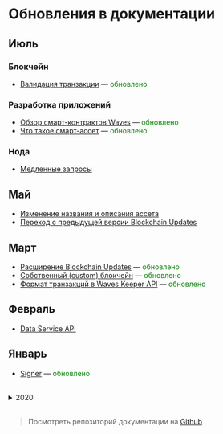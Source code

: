 # Обновления в документации

## Июль

### Блокчейн

* [Валидация транзакции](/ru/blockchain/transaction/transaction-validation) — <span style="color:green">обновлено</span>

### Разработка приложений

* [Обзор смарт-контрактов Waves](/ru/building-apps/smart-contracts/waves-smart-contracts-overview) — <span style="color:green">обновлено</span>
* [Что такое смарт-ассет](/ru/building-apps/smart-contracts/what-is-smart-asset) — <span style="color:green">обновлено</span>

### Нода

* [Медленные запросы](/ru/waves-node/node-api/slow-requests)

## Май

* [Изменение названия и описания ассета](/ru/building-apps/how-to/assets/issue#изменение-названия-и-описания-ассета)
* [Переход с предыдущей версии Blockchain Updates](/ru/waves-node/extensions/blockchain-updates#upgrading)

## Март

* [Расширение Blockchain Updates](/ru/waves-node/extensions/blockchain-updates) — <span style="color:green">обновлено</span>
* [Собственный (сustom) блокчейн](/ru/waves-node/private-waves-network) — <span style="color:green">обновлено</span>
* [Формат транзакций в Waves Keeper API](/ru/ecosystem/waves-keeper/transaction) — <span style="color:green">обновлено</span>

## Февраль

* [Data Service API](/ru/building-apps/waves-api-and-sdk/waves-data-service-api)

## Январь

* [Signer](/ru/building-apps/waves-api-and-sdk/client-libraries/signer) — <span style="color:green">обновлено</span>

<br/>
<details>
   <summary>2020</summary>

## Декабрь

### Ride

* [Версия 5 Стандартной библиотеки](/ru/ride/v5/) ![stagenet](./_assets/stagenet.svg)
* [Вызов dApp из dApp](/ru/ride/advanced/dapp-to-dapp) ![stagenet](./_assets/stagenet.svg)

## Ноябрь

### Нода

* [REST API ноды](/ru/waves-node/node-api/) — <span style="color:green">обновлено</span>
* [Ограничения API пула публичных нод](/ru/waves-node/api-limitations-of-the-pool-of-public-nodes) — <span style="color:green">обновлено</span>

## Октябрь

### Блокчейн

* [Аккаунт](/ru/blockchain/account/) — <span style="color:green">обновлено</span>
* [Доход генератора блока](/ru/blockchain/mining/)

### Нода

* [Расширение Blockchain Updates](/ru/waves-node/extensions/blockchain-updates)

## Сентябрь

### Блокчейн

* [Почему Waves](/ru/blockchain/)
* [Основные понятия](/ru/blockchain/blockchain/)
* [Токен (ассет)](/ru/blockchain/token/) — <span style="color:green">обновлено</span>

### Разработка приложений на блокчейне

* [Обзор](/ru/building-apps/) — <span style="color:green">обновлено</span>

### Ride

* [О Ride](/ru/ride/) — <span style="color:green">обновлено</span>
* [dApp-скрипт](/ru/ride/script/script-types/dapp-script) — <span style="color:green">обновлено</span>
* [Скрипт аккаунта](/ru/ride/script/script-types/account-script) — <span style="color:green">обновлено</span>
* [Скрипт ассета](/ru/ride/script/script-types/asset-script) — <span style="color:green">обновлено</span>

## Август

### Блокчейн

* Обновлены статьи о транзакциях:
   * [Транзакция](/ru/blockchain/transaction/)
   * [Подпись и подтверждения транзакции](/ru/blockchain/transaction/transaction-proof)
   * [Типы транзакций](/ru/blockchain/transaction-type/) и описания всех типов

### Нода

* [Настройка CORS: поддержка кросс-доменных запросов](/ru/waves-node/node-api/cors)

## Июль

### Блокчейн

* [Сети блокчейна: Mainnet, Testnet, Stagenet](/ru/blockchain/blockchain-network/)  — <span style="color:green">обновлено</span>

### Ride

#### Встроенные функции

* [removeByIndex](/ru/ride/functions/built-in-functions/list-functions#removebyindex)
* [bn256groth16Verify](/ru/ride/functions/built-in-functions/verification-functions#bn256groth16verify)

## Июнь

### Разработка приложений на блокчейне

Добавлены руководства:

* [Как создать dApp: полное пошаговое руководство](/ru/building-apps/smart-contracts/writing-dapps)
* [Получение списка ордеров](/ru/building-apps/how-to/basic/trading#получение-списка-ордеров)

Инструменты:

* [Waves IDE](/ru/building-apps/smart-contracts/tools/waves-ide)
* [Расширение для Visual Studio Code](/ru/building-apps/smart-contracts/tools/ride-vscode)
* [Surfboard](/ru/building-apps/smart-contracts/tools/surfboard)
* [Ride REPL](/ru/building-apps/smart-contracts/tools/repl)

### Ride

* [Кортеж](/ru/ride/data-types/tuple)

## Май

### Блокчейн

* [Бинарный формат блока](/ru/blockchain/binary-format/block-binary-format)

### Ride

* Обновлены статьи:
   * [Стандартная библиотека](/ru/ride/script/standard-library)
   * [Типы скриптов](/ru/ride/script/)
   * [Ограничения](/ru/ride/limits/)

* Добавлена статья [Компоненты Ride](/ru/ride/advanced/components).

#### Действия скрипта

* [SponsorFee](/ru/ride/structures/script-actions/sponsor-fee)

#### Встроенные функции

* [ecrecover](/ru/ride/functions/built-in-functions/verification-functions#ecrecover)
* [makeString](/ru/ride/functions/built-in-functions/string-functions#makestring-list-string-string-string)
* [Функции списка](/ru/ride/functions/built-in-functions/list-functions): `containsElement`, `indexOf`, `lastIndexOf`, `max`, `min`

## Апрель

### Блокчейн

* Добавлены описания бинарных форматов новых версий [транзакций](/ru/blockchain/binary-format/transaction-binary-format/) и [ордеров](/ru/blockchain/binary-format/order-binary-format).
* Обновлена статья [Валидация транзакции](/ru/blockchain/transaction/transaction-validation).

### Разработка приложений на блокчейне

Добавлены практические руководства:

* [Выпуск своего токена. Управление токенами](/ru/building-apps/how-to/assets/issue)
* [Распространение токена (airdrop)](/ru/building-apps/how-to/assets/airdrop)
* [Прием платежей](/ru/building-apps/how-to/assets/payment)

## Март

### Блокчейн

* [Корневой хеш транзакции](/ru/blockchain/block/merkle-root)

### Ride

#### Ограничения

* [Вес данных](/ru/ride/limits/weight)

#### Встроенные функции

* [createMerkleRoot](/ru/ride/functions/built-in-functions/verification-functions#createmerkleroot)
* [transferTransactionFromProto](/ru/ride/functions/built-in-functions/converting-functions#transfertransactionfromproto)

Обновлено описание:
* [функций хеширования](/ru/ride/functions/built-in-functions/hashing-functions) `blake2b256`, `keccak256`, `sha256`;
* [функций верификации](/ru/ride/functions/built-in-functions/verification-functions) `groth16Verify`, `rsaVerify`, `sigVerify`.

## Февраль

### Разработка приложений на блокчейне

Добавлены практические руководства:

* [Получение данных из блокчейна](/ru/building-apps/how-to/basic/retrieve)
* [Создание транзакций и отправка в блокчейн](/ru/building-apps/how-to/basic/transaction)
* [Покупка и продажа токенов на бирже](/ru/building-apps/how-to/basic/trading)

### Ride

#### Встроенные функции

* [calculateAssetId](/ru/ride/functions/built-in-functions/blockchain-functions#calculate)
* [groth16Verify](/ru/ride/functions/built-in-functions/verification-functions#groth16Verify)

## Январь

### API & SDK

* [Signer](/ru/building-apps/waves-api-and-sdk/client-libraries/signer) — библиотека для создания, подписания и отправки транзакций.

</details><br/>

> Посмотреть репозиторий документации на [Github](https://github.com/wavesplatform/docs.wavesplatform)
